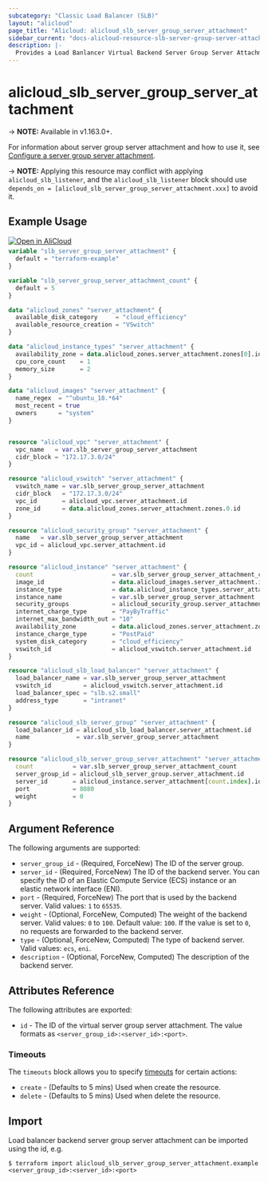 ```yaml
---
subcategory: "Classic Load Balancer (SLB)"
layout: "alicloud"
page_title: "Alicloud: alicloud_slb_server_group_server_attachment"
sidebar_current: "docs-alicloud-resource-slb-server-group-server-attachment"
description: |-
  Provides a Load Banlancer Virtual Backend Server Group Server Attachment resource.
---
```


# alicloud\_slb\_server\_group\_server\_attachment

-> **NOTE:** Available in v1.163.0+.

For information about server group server attachment and how to use it, see [Configure a server group server attachment](https://www.alibabacloud.com/help/en/doc-detail/35218.html).

-> **NOTE:** Applying this resource may conflict with applying `alicloud_slb_listener`, 
and the `alicloud_slb_listener` block should use `depends_on = [alicloud_slb_server_group_server_attachment.xxx]` to avoid it.

## Example Usage

<div style="display: block;margin-bottom: 40px;"><div class="oics-button" style="float: right;position: absolute;margin-bottom: 10px;">
  <a href="https://api.aliyun.com/terraform?resource=alicloud_slb_server_group_server_attachment&exampleId=9da2adb6-0785-e634-d06d-b1838eaac79a1252ba4e&activeTab=example&spm=docs.r.slb_server_group_server_attachment.0.9da2adb607&intl_lang=EN_US" target="_blank">
    <img alt="Open in AliCloud" src="https://img.alicdn.com/imgextra/i1/O1CN01hjjqXv1uYUlY56FyX_!!6000000006049-55-tps-254-36.svg" style="max-height: 44px; max-width: 100%;">
  </a>
</div></div>

```terraform
variable "slb_server_group_server_attachment" {
  default = "terraform-example"
}

variable "slb_server_group_server_attachment_count" {
  default = 5
}

data "alicloud_zones" "server_attachment" {
  available_disk_category     = "cloud_efficiency"
  available_resource_creation = "VSwitch"
}

data "alicloud_instance_types" "server_attachment" {
  availability_zone = data.alicloud_zones.server_attachment.zones[0].id
  cpu_core_count    = 1
  memory_size       = 2
}

data "alicloud_images" "server_attachment" {
  name_regex  = "^ubuntu_18.*64"
  most_recent = true
  owners      = "system"
}


resource "alicloud_vpc" "server_attachment" {
  vpc_name   = var.slb_server_group_server_attachment
  cidr_block = "172.17.3.0/24"
}

resource "alicloud_vswitch" "server_attachment" {
  vswitch_name = var.slb_server_group_server_attachment
  cidr_block   = "172.17.3.0/24"
  vpc_id       = alicloud_vpc.server_attachment.id
  zone_id      = data.alicloud_zones.server_attachment.zones.0.id
}

resource "alicloud_security_group" "server_attachment" {
  name   = var.slb_server_group_server_attachment
  vpc_id = alicloud_vpc.server_attachment.id
}

resource "alicloud_instance" "server_attachment" {
  count                      = var.slb_server_group_server_attachment_count
  image_id                   = data.alicloud_images.server_attachment.images[0].id
  instance_type              = data.alicloud_instance_types.server_attachment.instance_types[0].id
  instance_name              = var.slb_server_group_server_attachment
  security_groups            = alicloud_security_group.server_attachment.*.id
  internet_charge_type       = "PayByTraffic"
  internet_max_bandwidth_out = "10"
  availability_zone          = data.alicloud_zones.server_attachment.zones[0].id
  instance_charge_type       = "PostPaid"
  system_disk_category       = "cloud_efficiency"
  vswitch_id                 = alicloud_vswitch.server_attachment.id
}

resource "alicloud_slb_load_balancer" "server_attachment" {
  load_balancer_name = var.slb_server_group_server_attachment
  vswitch_id         = alicloud_vswitch.server_attachment.id
  load_balancer_spec = "slb.s2.small"
  address_type       = "intranet"
}

resource "alicloud_slb_server_group" "server_attachment" {
  load_balancer_id = alicloud_slb_load_balancer.server_attachment.id
  name             = var.slb_server_group_server_attachment
}

resource "alicloud_slb_server_group_server_attachment" "server_attachment" {
  count           = var.slb_server_group_server_attachment_count
  server_group_id = alicloud_slb_server_group.server_attachment.id
  server_id       = alicloud_instance.server_attachment[count.index].id
  port            = 8080
  weight          = 0
}

```

## Argument Reference

The following arguments are supported:

* `server_group_id` - (Required, ForceNew) The ID of the server group.
* `server_id` - (Required, ForceNew) The ID of the backend server. You can specify the ID of an Elastic Compute Service (ECS) instance or an elastic network interface (ENI).
* `port` - (Required, ForceNew) The port that is used by the backend server. Valid values: `1` to `65535`.
* `weight` - (Optional, ForceNew, Computed) The weight of the backend server. Valid values: `0` to `100`. Default value: `100`. If the value is set to `0`, no requests are forwarded to the backend server.
* `type` - (Optional, ForceNew, Computed) The type of backend server. Valid values: `ecs`, `eni`.
* `description` - (Optional, ForceNew, Computed) The description of the backend server.


## Attributes Reference

The following attributes are exported:

* `id` - The ID of the virtual server group server attachment. The value formats as `<server_group_id>:<server_id>:<port>`.

### Timeouts

The `timeouts` block allows you to specify [timeouts](https://www.terraform.io/docs/configuration-0-11/resources.html#timeouts) for certain actions:

* `create` - (Defaults to 5 mins) Used when create the resource.
* `delete` - (Defaults to 5 mins) Used when delete the resource.


## Import

Load balancer backend server group server attachment can be imported using the id, e.g.

```shell
$ terraform import alicloud_slb_server_group_server_attachment.example <server_group_id>:<server_id>:<port>
```
